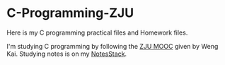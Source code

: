 # C-Programming-ZJU

Here is my C programming practical files and Homework files.

I'm studying C programming by following the [ZJU MOOC](https://www.icourse163.org/learn/ZJU-199001?tid=235001#/learn/announce) given by Weng Kai. Studying notes is on my [NotesStack](notes.daizhechen.com).
